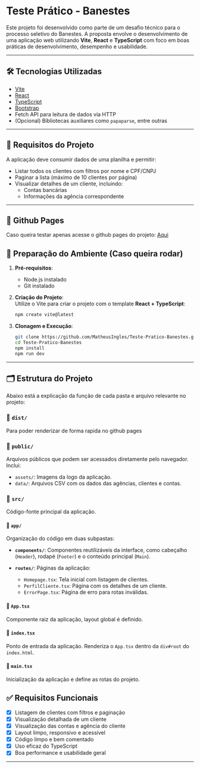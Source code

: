 # Teste Prático - Banestes

Este projeto foi desenvolvido como parte de um desafio técnico para o processo seletivo do Banestes. A proposta envolve o desenvolvimento de uma aplicação web utilizando **Vite**, **React** e **TypeScript** com foco em boas práticas de desenvolvimento, desempenho e usabilidade.

---

## 🛠️ Tecnologias Utilizadas

- [Vite](https://vitejs.dev/)
- [React](https://reactjs.org/)
- [TypeScript](https://www.typescriptlang.org/)
- [Bootstrap](https://getbootstrap.com/)
- Fetch API para leitura de dados via HTTP
- (Opcional) Bibliotecas auxiliares como `papaparse`, entre outras

---

## 🧱 Requisitos do Projeto

A aplicação deve consumir dados de uma planilha e permitir:

- Listar todos os clientes com filtros por nome e CPF/CNPJ
- Paginar a lista (máximo de 10 clientes por página)
- Visualizar detalhes de um cliente, incluindo:
  - Contas bancárias
  - Informações da agência correspondente

---

## 📄 Github Pages
Caso queira testar apenas acesse o github pages do projeto:
[Aqui]()

## 🔧 Preparação do Ambiente (Caso queira rodar)

1. **Pré-requisitos**:  
   - Node.js instalado
   - Git instalado

2. **Criação do Projeto**:  
   Utilize o Vite para criar o projeto com o template **React + TypeScript**:
   ```bash
   npm create vite@latest
   ```

3. **Clonagem e Execução**:
   ```bash
   git clone https://github.com/MatheusIngles/Teste-Pratico-Banestes.git
   cd Teste-Pratico-Banestes
   npm install
   npm run dev
   ```

---

## 🗂️ Estrutura do Projeto

Abaixo está a explicação da função de cada pasta e arquivo relevante no projeto:

### 📁 `dist/`
Para poder renderizar de forma rapida no github pages

### 📁 `public/`
Arquivos públicos que podem ser acessados diretamente pelo navegador. Inclui:

- `assets/`: Imagens da logo da aplicação.
- `data/`: Arquivos CSV com os dados das agências, clientes e contas.

### 📁 `src/`
Código-fonte principal da aplicação.

#### 📁 `app/`
Organização do código em duas subpastas:

- **`components/`**: Componentes reutilizáveis da interface, como cabeçalho (`Header`), rodapé (`Footer`) e o conteúdo principal (`Main`).

- **`routes/`**: Páginas da aplicação:
  - `Homepage.tsx`: Tela inicial com listagem de clientes.
  - `PerfilCliente.tsx`: Página com os detalhes de um cliente.
  - `ErrorPage.tsx`: Página de erro para rotas inválidas.

#### 📄 `App.tsx`
Componente raiz da aplicação, layout global é definido.

#### 📄 `index.tsx`
Ponto de entrada da aplicação. Renderiza o `App.tsx` dentro da `div#root` do `index.html`.

#### 📄 `main.tsx`
Inicialização da aplicação e define as rotas do projeto.

## ✅ Requisitos Funcionais

- [x] Listagem de clientes com filtros e paginação
- [x] Visualização detalhada de um cliente
- [x] Visualização das contas e agência do cliente
- [x] Layout limpo, responsivo e acessível
- [x] Código limpo e bem comentado
- [x] Uso eficaz do TypeScript
- [x] Boa performance e usabilidade geral

---
